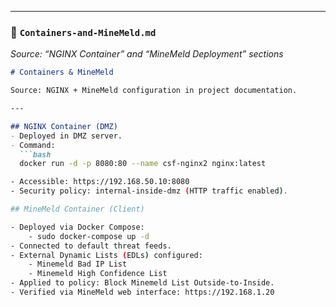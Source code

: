 
---

### 📄 `Containers-and-MineMeld.md`

_Source: “NGINX Container” and “MineMeld Deployment” sections_

```markdown
# Containers & MineMeld

Source: NGINX + MineMeld configuration in project documentation.

---

## NGINX Container (DMZ)
- Deployed in DMZ server.  
- Command:
  ```bash
  docker run -d -p 8080:80 --name csf-nginx2 nginx:latest

- Accessible: https://192.168.50.10:8080
- Security policy: internal-inside-dmz (HTTP traffic enabled).

## MineMeld Container (Client)

- Deployed via Docker Compose:
    - sudo docker-compose up -d
- Connected to default threat feeds.
- External Dynamic Lists (EDLs) configured:
    - Minemeld Bad IP List
    - Minemeld High Confidence List
- Applied to policy: Block Minemeld List Outside-to-Inside.
- Verified via MineMeld web interface: https://192.168.1.20

